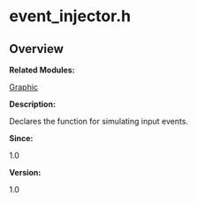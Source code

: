 # event\_injector.h<a name="EN-US_TOPIC_0000001054879498"></a>

## **Overview**<a name="section1359907191093525"></a>

**Related Modules:**

[Graphic](graphic.md)

**Description:**

Declares the function for simulating input events. 

**Since:**

1.0

**Version:**

1.0

